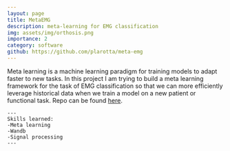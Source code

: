 ```yaml
---
layout: page
title: MetaEMG
description: meta-learning for EMG classification
img: assets/img/orthosis.png
importance: 2
category: software
github: https://github.com/plarotta/meta-emg
---
```



Meta learning is a machine learning paradigm for training models to adapt faster to new tasks. In this project I am trying to build a meta learning framework for the task of EMG classification so that we can more efficiently leverage historical data when we train a model on a new patient or functional task. Repo can be found [here](https://github.com/plarotta/meta-emg).

    ---
    Skills learned:
    -Meta learning
    -Wandb
    -Signal processing
    ---


